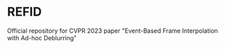 # REFID
Official repository for CVPR 2023 paper "Event-Based Frame Interpolation with Ad-hoc Deblurring"

